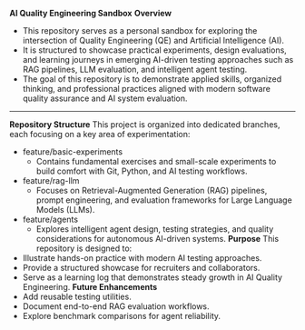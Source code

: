 **AI Quality Engineering Sandbox**
**Overview**
- This repository serves as a personal sandbox for exploring the intersection of Quality Engineering (QE) and Artificial Intelligence (AI). 
- It is structured to showcase practical experiments, design evaluations, and learning journeys in emerging AI-driven testing approaches such as RAG pipelines, LLM evaluation, and          intelligent agent testing.
- The goal of this repository is to demonstrate applied skills, organized thinking, and professional practices aligned with modern software quality assurance and AI system evaluation.
________________________________________
**Repository Structure**
This project is organized into dedicated branches, each focusing on a key area of experimentation:
- feature/basic-experiments
  - Contains fundamental exercises and small-scale experiments to build comfort with Git, Python, and AI testing workflows.
- feature/rag-llm
  - Focuses on Retrieval-Augmented Generation (RAG) pipelines, prompt engineering, and evaluation frameworks for Large Language Models (LLMs).
- feature/agents
  - Explores intelligent agent design, testing strategies, and quality considerations for autonomous AI-driven systems.
**Purpose**
This repository is designed to:
 - Illustrate hands-on practice with modern AI testing approaches.
 - Provide a structured showcase for recruiters and collaborators.
 - Serve as a learning log that demonstrates steady growth in AI Quality Engineering.
**Future Enhancements**
 - Add reusable testing utilities.
 - Document end-to-end RAG evaluation workflows.
 - Explore benchmark comparisons for agent reliability.
